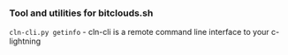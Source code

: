 ### Tool and utilities for bitclouds.sh ###

`cln-cli.py getinfo` - cln-cli is a remote command line interface to your c-lightning